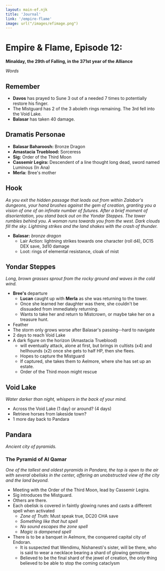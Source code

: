 ```yaml
---
layout: main-ef.njk
title: 'Journal'
link: '/empire-flame'
image: url("/images/efimage.png")
---
```


# Empire & Flame, Episode 12:

**Minalday, the 29th of Falling, in the 371st year of the Alliance**

*Words*

## Remember

- **Davos** has prayed to Sune 3 out of a needed 7 times to potentially restore his finger.
- The Mistguard has 2 of the 3 aboleth rings remaining. The 3rd fell into the Void Lake.
- **Balasar** has taken 40 damage.

## Dramatis Personae

- **Balasar Baharoosh:** Bronze Dragon
- **Amastacia Trueblood:** Sorceress
- **Sig:** Order of the Third Moon
- **Cassemir Legira:** Descendent of a line thought long dead, sword named Luminous (In Ana)
- **Merla:** Bree's mother

## Hook

*As you exit the hidden passage that leads out from within Zalabor's dungeons, your hand brushes against the gem of creation, granting you a vision of one of an infinate number of futures. After a brief moment of disorientation, you stand back out on the Yondar Steppes. The tower rumbles behind you. A woman runs towards you from the west. Dark clouds fill the sky. Lightning strikes and the land shakes with the crash of thunder.*

- **Balasar:** *bronze dragon*
  - Lair Action: lightning strikes towards one character (roll d4), DC15 DEX save, 3d10 damage
  - Loot: rings of elemental resistance, cloak of mist

## Yondar Steppes

*Long, brown grasses sprout from the rocky ground and waves in the cold wind.*

- **Bree's** departure
  - **Lucan** caught up with **Merla** as she was returning to the tower.
  - Once she learned her daughter was there, she couldn't be dissuaded from immediately returning.
  - Wants to take her and return to Mistcrown, or maybe take her on a treasure hunt.
- Feather
- The storm only grows worse after Balasar's passing--hard to navigate
- 2 days to reach Void Lake
- A dark figure on the horizon (Amastacia Trueblood)
  - will eventually attack, alone at first, but brings in cultists (x4) and hellhounds (x2) once she gets to half HP, then she flees.
  - Hopes to capture the Mistguard
  - If captured, she takes them to Aelmore, where she has set up an estate.
  - Order of the Third moon might rescue

## Void Lake

*Water darker than night, whispers in the back of your mind.*

- Across the Void Lake (1 day) or around? (4 days)
- Retrieve horses from lakeside town?
- 1 more day back to Pandara

## Pandara

*Ancient city of pyramids.*

### The Pyramid of Al Qamar

*One of the tallest and oldest pyramids in Pandara, the top is open to the air with several obelisks in the center, offering an unobstructed view of the city and the land beyond.*

- Meeting with the Order of the Third Moon, lead by Cassemir Legira.
- Sig introduces the Mistguard.
- Others are there.
- Each obelisk is covered in faintly glowing runes and casts a different spell when activated
  - *Zone of Truth:* Must speak true, DC20 CHA save
  - *Something like that hut spell*
  - *No sound escapes the zone spell*
  - *Magic is dampened spell*
- There is to be a banquet in Aelmore, the conquered capital city of Endoran.
  - It is suspected that Wendimu, Nishanesti's sister, will be there, who is said to wear a necklace bearing a shard of glowing gemstone
  - Believed to be the final shard of the jewel of creation, the only thing believed to be able to stop the coming cataclysm
